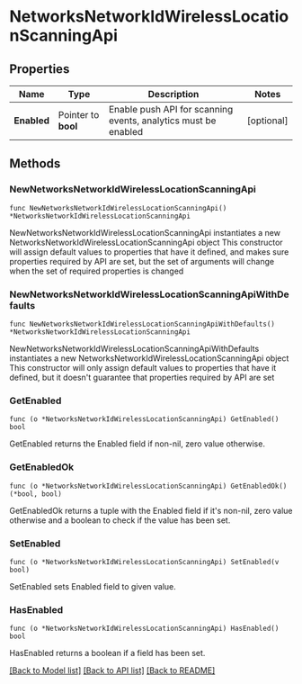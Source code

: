 # NetworksNetworkIdWirelessLocationScanningApi

## Properties

Name | Type | Description | Notes
------------ | ------------- | ------------- | -------------
**Enabled** | Pointer to **bool** | Enable push API for scanning events, analytics must be enabled | [optional] 

## Methods

### NewNetworksNetworkIdWirelessLocationScanningApi

`func NewNetworksNetworkIdWirelessLocationScanningApi() *NetworksNetworkIdWirelessLocationScanningApi`

NewNetworksNetworkIdWirelessLocationScanningApi instantiates a new NetworksNetworkIdWirelessLocationScanningApi object
This constructor will assign default values to properties that have it defined,
and makes sure properties required by API are set, but the set of arguments
will change when the set of required properties is changed

### NewNetworksNetworkIdWirelessLocationScanningApiWithDefaults

`func NewNetworksNetworkIdWirelessLocationScanningApiWithDefaults() *NetworksNetworkIdWirelessLocationScanningApi`

NewNetworksNetworkIdWirelessLocationScanningApiWithDefaults instantiates a new NetworksNetworkIdWirelessLocationScanningApi object
This constructor will only assign default values to properties that have it defined,
but it doesn't guarantee that properties required by API are set

### GetEnabled

`func (o *NetworksNetworkIdWirelessLocationScanningApi) GetEnabled() bool`

GetEnabled returns the Enabled field if non-nil, zero value otherwise.

### GetEnabledOk

`func (o *NetworksNetworkIdWirelessLocationScanningApi) GetEnabledOk() (*bool, bool)`

GetEnabledOk returns a tuple with the Enabled field if it's non-nil, zero value otherwise
and a boolean to check if the value has been set.

### SetEnabled

`func (o *NetworksNetworkIdWirelessLocationScanningApi) SetEnabled(v bool)`

SetEnabled sets Enabled field to given value.

### HasEnabled

`func (o *NetworksNetworkIdWirelessLocationScanningApi) HasEnabled() bool`

HasEnabled returns a boolean if a field has been set.


[[Back to Model list]](../README.md#documentation-for-models) [[Back to API list]](../README.md#documentation-for-api-endpoints) [[Back to README]](../README.md)


